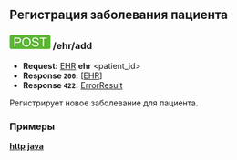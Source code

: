 ## Регистрация заболевания пациента

### ![POST](../../../img/post.png) /ehr/add
* **Request:** [EHR](../../../types/types.md#com.siams.med.api.EHR) **ehr** <patient_id>
* **Response ```200```:** [[EHR](../../../types/types.md#com.siams.med.api.EHR)]
* **Response ```422```:** [ErrorResult](../../../types/types.md#com.siams.med.api.ErrorResult)

Регистрирует новое заболевание для пациента.  

### Примеры
**[http](examples/add.md)**
**[java](examples/addJava.md)**